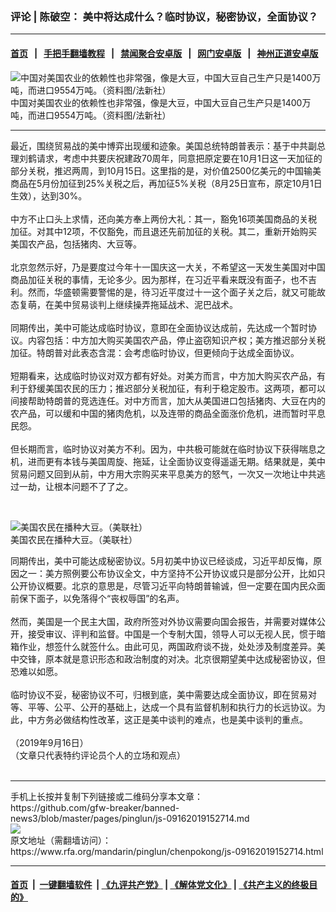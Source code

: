 ### 评论 | 陈破空： 美中将达成什么？临时协议，秘密协议，全面协议？
------------------------

#### [首页](https://github.com/gfw-breaker/banned-news3/blob/master/README.md) &nbsp;&nbsp;|&nbsp;&nbsp; [手把手翻墙教程](https://github.com/gfw-breaker/guides/wiki) &nbsp;&nbsp;|&nbsp;&nbsp; [禁闻聚合安卓版](https://github.com/gfw-breaker/bn-android) &nbsp;&nbsp;|&nbsp;&nbsp; [网门安卓版](https://github.com/oGate2/oGate) &nbsp;&nbsp;|&nbsp;&nbsp; [神州正道安卓版](https://github.com/SzzdOgate/update) 



<div id="headerimg">
 <img alt="中国对美国农业的依赖性也非常强，像是大豆，中国大豆自己生产只是1400万吨，而进口9554万吨。（资料图/法新社）" src="https://www.rfa.org/mandarin/yataibaodao/junshiwaijiao/gf-05102019074222.html/000_1G92M3.jpg/@@images/b251db7c-f93d-45e7-9532-52c91ebacaa7.jpeg" title="中国对美国农业的依赖性也非常强，像是大豆，中国大豆自己生产只是1400万吨，而进口9554万吨。（资料图/法新社）"/>
 <div id="headerimgcontents">
  <div id="headerimgcaption">
   <span>
    中国对美国农业的依赖性也非常强，像是大豆，中国大豆自己生产只是1400万吨，而进口9554万吨。（资料图/法新社）
   </span>
   <!-- zoomattribute -->
  </div>
  <!-- headerimgcaption -->
 </div>
 <!-- headerimagecontents -->
</div>

<hr/>
<div id="storytext">
 <div>
  <div class="slot_header">
  </div>
 </div>
 <p>
  最近，围绕贸易战的美中博弈出现缓和迹象。美国总统特朗普表示：基于中共副总理刘鹤请求，考虑中共要庆祝建政70周年，同意把原定要在10月1日这一天加征的部分关税，推迟两周，到10月15日。这里指的是，对价值2500亿美元的中国输美商品在5月份加征到25%关税之后，再加征5%关税（8月25日宣布，原定10月1日生效），达到30%。
  <br/>
  <br/>
  中方不止口头上求情，还向美方奉上两份大礼：其一，豁免16项美国商品的关税加征。对其中12项，不仅豁免，而且退还先前加征的关税。其二，重新开始购买美国农产品，包括猪肉、大豆等。
  <br/>
  <br/>
  北京忽然示好，乃是要度过今年十一国庆这一大关，不希望这一天发生美国对中国商品加征关税的事情，无论多少。因为那样，在习近平看来既没有面子，也不吉利。然而，华盛顿需要警惕的是，待习近平度过十一这个面子关之后，就又可能故态复萌，在美中贸易谈判上继续操弄拖延战术、泥巴战术。
  <br/>
  <br/>
  同期传出，美中可能达成临时协议，意即在全面协议达成前，先达成一个暂时协议。内容包括：中方加大购买美国农产品，停止盗窃知识产权；美方推迟部分关税加征。特朗普对此表态含混：会考虑临时协议，但更倾向于达成全面协议。
  <br/>
  <br/>
  短期看来，达成临时协议对双方都有好处。对美方而言，中方加大购买农产品，有利于舒缓美国农民的压力；推迟部分关税加征，有利于稳定股市。这两项，都可以间接帮助特朗普的竞选连任。对中方而言，加大从美国进口包括猪肉、大豆在内的农产品，可以缓和中国的猪肉危机，以及连带的商品全面涨价危机，进而暂时平息民怨。
  <br/>
  <br/>
  但长期而言，临时协议对美方不利。因为，中共极可能就在临时协议下获得喘息之机，进而更有本钱与美国周旋、拖延，让全面协议变得遥遥无期。结果就是，美中贸易问题又回到从前，中方用大宗购买来平息美方的怒气，一次又一次地让中共逃过一劫，让根本问题不了了之。
 </p>
 <p>
  <br/>
  <div class="image-inline captioned" style="width:1480px;">
   <div style="width:1480px;">
    <img alt="美国农民在播种大豆。（美联社）" src="https://www.rfa.org/mandarin/yataibaodao/zhengzhi/yl-05242019102038.html/AP_19143777160475.jpg" title="美国农民在播种大豆。（美联社）"/>
   </div>
   <div class="image-caption">
    <span style="width:1480px;">
     美国农民在播种大豆。（美联社）
    </span>
    <span class="copyright">
    </span>
   </div>
  </div>
 </p>
 <p>
  同期传出，美中可能达成秘密协议。5月初美中协议已经谈成，习近平却反悔，原因之一：美方照例要公布协议全文，中方坚持不公开协议或只是部分公开，比如只公开协议概要。北京的意思是，尽管习近平向特朗普输诚，但一定要在国内民众面前保下面子，以免落得个“丧权辱国”的名声。
  <br/>
  <br/>
  然而，美国是一个民主大国，政府所签对外协议需要向国会报告，并需要对媒体公开，接受审议、评判和监督。中国是一个专制大国，领导人可以无视人民，惯于暗箱作业，想签什么就签什么。由此可见，两国政府谈不拢，处处涉及制度差异。美中交锋，原本就是意识形态和政治制度的对决。北京很期望美中达成秘密协议，但恐难以如愿。
  <br/>
  <br/>
  临时协议不妥，秘密协议不可，归根到底，美中需要达成全面协议，即在贸易对等、平等、公平、公开的基础上，达成一个具有监督机制和执行力的长远协议。为此，中方务必做结构性改革，这正是美中谈判的难点，也是美中谈判的重点。
  <br/>
  <br/>
  （2019年9月16日）
  <br/>
  （文章只代表特约评论员个人的立场和观点）
  <br/>
  <br/>
 </p>
</div>

<hr/>
手机上长按并复制下列链接或二维码分享本文章：<br/>
https://github.com/gfw-breaker/banned-news3/blob/master/pages/pinglun/js-09162019152714.md <br/>
<a href='https://github.com/gfw-breaker/banned-news3/blob/master/pages/pinglun/js-09162019152714.md'><img src='https://github.com/gfw-breaker/banned-news3/blob/master/pages/pinglun/js-09162019152714.md.png'/></a> <br/>
原文地址（需翻墙访问）：https://www.rfa.org/mandarin/pinglun/chenpokong/js-09162019152714.html


------------------------
#### [首页](https://github.com/gfw-breaker/banned-news3/blob/master/README.md) &nbsp;|&nbsp; [一键翻墙软件](https://github.com/gfw-breaker/nogfw/blob/master/README.md) &nbsp;| [《九评共产党》](https://github.com/gfw-breaker/9ping.md/blob/master/README.md#九评之一评共产党是什么) | [《解体党文化》](https://github.com/gfw-breaker/jtdwh.md/blob/master/README.md) | [《共产主义的终极目的》](https://github.com/gfw-breaker/gczydzjmd.md/blob/master/README.md)


<img src='http://gfw-breaker.win/banned-news3/pages/pinglun/js-09162019152714.md' width='0px' height='0px'/>